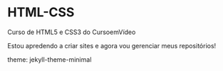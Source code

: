 # HTML-CSS
Curso de HTML5 e CSS3 do CursoemVídeo

Estou apredendo a criar sites e agora vou gerenciar meus repositórios!

theme: jekyll-theme-minimal
